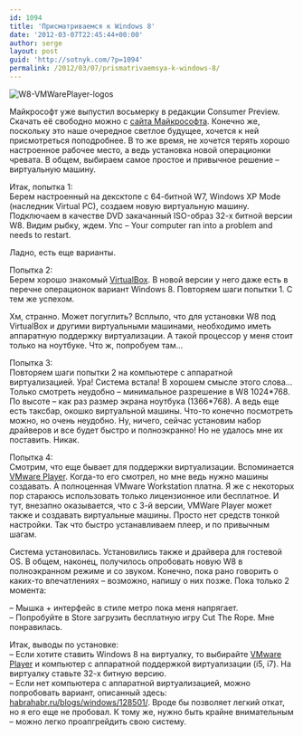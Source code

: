 ```yaml
---
id: 1094
title: 'Присматриваемся к Windows 8'
date: '2012-03-07T22:45:44+00:00'
author: serge
layout: post
guid: 'http://sotnyk.com/?p=1094'
permalink: /2012/03/07/prismatrivaemsya-k-windows-8/
---
```


![](https://sotnyk.github.io/wp-content/uploads/2012/03/W8-VMWarePlayer-logos.png "W8-VMWarePlayer-logos")

Майкрософт уже выпустил восьмерку в редакции Consumer Preview. Скачать её свободно можно с [сайта Майкрософта](http://windows.microsoft.com/ru-RU/windows-8/download). Конечно же, поскольку это наше очередное светлое будущее, хочется к ней присмотреться поподробнее. В то же время, не хочется терять хорошо настроенное рабочее место, а ведь установка новой операционки чревата. В общем, выбираем самое простое и привычное решение – виртуальную машину.

Итак, попытка 1:  
Берем настроенный на дексктопе с 64-битной W7, Windows XP Mode (наследник Virtual PC), создаем новую виртуальную машину. Подключаем в качестве DVD закачанный ISO-образ 32-х битной версии W8. Видим рыбку, ждем. Упс – Your computer ran into a problem and needs to restart.

Ладно, есть еще варианты.  
  
Попытка 2:  
Берем хорошо знакомый [VirtualBox](https://www.virtualbox.org/). В новой версии у него даже есть в перечне операционок вариант Windows 8. Повторяем шаги попытки 1. С тем же успехом.

Хм, странно. Может погуглить? Всплыло, что для установки W8 под VirtualBox и другими виртуальными машинами, необходимо иметь аппаратную поддержку виртуализации. А такой процессор у меня стоит только на ноутбуке. Что ж, попробуем там…

Попытка 3:  
Повторяем шаги попытки 2 на компьютере с аппаратной виртуализацией. Ура! Система встала! В хорошем смысле этого слова… Только смотреть неудобно – минимальное разрешение в W8 1024\*768. По высоте – как раз размер экрана ноутбука (1366\*768). А ведь еще есть таксбар, окошко виртуальной машины. Что-то конечно посмотреть можно, но очень неудобно. Ну, ничего, сейчас установим набор драйверов и все будет быстро и полноэкранно! Но не удалось мне их поставить. Никак.

Попытка 4:  
Смотрим, что еще бывает для поддержки виртуализации. Вспоминается [VMware Player](http://downloads.vmware.com/d/). Когда-то его смотрел, но мне ведь нужно машины создавать. А полноценная VMware Workstation платна. Я же с некоторых пор стараюсь использовать только лицензионное или бесплатное. И тут, внезапно оказывается, что с 3-й версии, VMWare Player может также и создавать виртуальные машины. Просто нет средств тонкой настройки. Так что быстро устанавливаем плеер, и по привычным шагам.

Система установилась. Установились также и драйвера для гостевой OS. В общем, наконец, получилось опробовать новую W8 в полноэкранном режиме и со звуком. Конечно, пока рано говорить о каких-то впечатлениях – возможно, напишу о них позже. Пока только 2 момента:

– Мышка + интерфейс в стиле метро пока меня напрягает.  
– Попробуйте в Store загрузить бесплатную игру Cut The Rope. Мне понравилась.

Итак, выводы по установке:  
– Если хотите ставить Windows 8 на виртуалку, то выбирайте [VMware Player](http://downloads.vmware.com/d/) и компьютер с аппаратной поддержкой виртуализации (i5, i7). На виртуалку ставьте 32-х битную версию.  
– Если нет компьютера с аппаратной виртуализацией, можно попробовать вариант, описанный здесь: [habrahabr.ru/blogs/windows/128501/](http://habrahabr.ru/blogs/windows/128501/). Вроде бы позволяет легкий откат, но я его еще не пробовал. К тому же, нужно быть крайне внимательным – можно легко проапгрейдить свою систему.